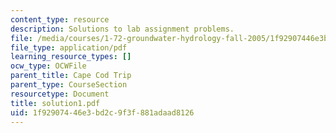```yaml
---
content_type: resource
description: Solutions to lab assignment problems.
file: /media/courses/1-72-groundwater-hydrology-fall-2005/1f92907446e3bd2c9f3f881adaad8126_solution1.pdf
file_type: application/pdf
learning_resource_types: []
ocw_type: OCWFile
parent_title: Cape Cod Trip
parent_type: CourseSection
resourcetype: Document
title: solution1.pdf
uid: 1f929074-46e3-bd2c-9f3f-881adaad8126
---
```

